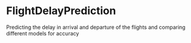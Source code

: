 # FlightDelayPrediction
Predicting the delay in arrival and departure of the flights and comparing different models for accuracy
